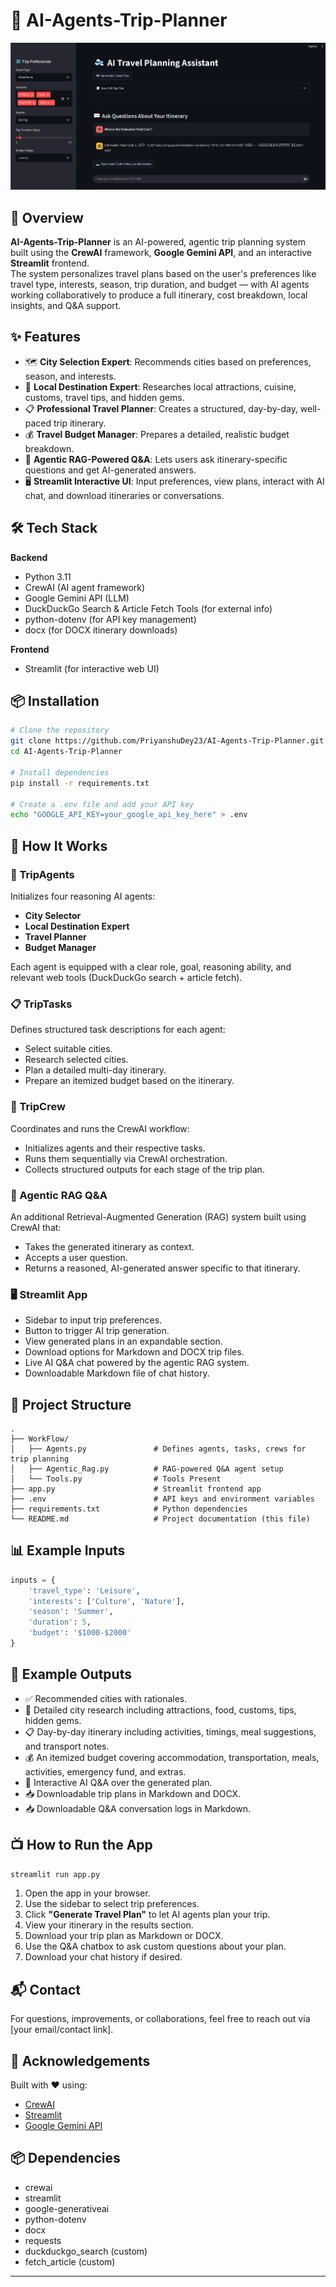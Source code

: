 
# 📖 AI-Agents-Trip-Planner

![](1.png)

## 📌 Overview

**AI-Agents-Trip-Planner** is an AI-powered, agentic trip planning system built using the **CrewAI** framework, **Google Gemini API**, and an interactive **Streamlit** frontend.  
The system personalizes travel plans based on the user's preferences like travel type, interests, season, trip duration, and budget — with AI agents working collaboratively to produce a full itinerary, cost breakdown, local insights, and Q&A support.

## ✨ Features

- 🗺️ **City Selection Expert**: Recommends cities based on preferences, season, and interests.
- 📖 **Local Destination Expert**: Researches local attractions, cuisine, customs, travel tips, and hidden gems.
- 📋 **Professional Travel Planner**: Creates a structured, day-by-day, well-paced trip itinerary.
- 💰 **Travel Budget Manager**: Prepares a detailed, realistic budget breakdown.
- 💬 **Agentic RAG-Powered Q&A**: Lets users ask itinerary-specific questions and get AI-generated answers.
- 🖥️ **Streamlit Interactive UI**: Input preferences, view plans, interact with AI chat, and download itineraries or conversations.

## 🛠️ Tech Stack

**Backend**
- Python 3.11
- CrewAI (AI agent framework)
- Google Gemini API (LLM)
- DuckDuckGo Search & Article Fetch Tools (for external info)
- python-dotenv (for API key management)
- docx (for DOCX itinerary downloads)

**Frontend**
- Streamlit (for interactive web UI)

## 📦 Installation

```bash
# Clone the repository
git clone https://github.com/PriyanshuDey23/AI-Agents-Trip-Planner.git
cd AI-Agents-Trip-Planner

# Install dependencies
pip install -r requirements.txt

# Create a .env file and add your API key
echo "GOOGLE_API_KEY=your_google_api_key_here" > .env
```

## 🚀 How It Works

### 🧭 TripAgents
Initializes four reasoning AI agents:
- **City Selector**
- **Local Destination Expert**
- **Travel Planner**
- **Budget Manager**

Each agent is equipped with a clear role, goal, reasoning ability, and relevant web tools (DuckDuckGo search + article fetch).

### 📋 TripTasks
Defines structured task descriptions for each agent:
- Select suitable cities.
- Research selected cities.
- Plan a detailed multi-day itinerary.
- Prepare an itemized budget based on the itinerary.

### 🤖 TripCrew
Coordinates and runs the CrewAI workflow:
- Initializes agents and their respective tasks.
- Runs them sequentially via CrewAI orchestration.
- Collects structured outputs for each stage of the trip plan.

### 💬 Agentic RAG Q&A
An additional Retrieval-Augmented Generation (RAG) system built using CrewAI that:
- Takes the generated itinerary as context.
- Accepts a user question.
- Returns a reasoned, AI-generated answer specific to that itinerary.

### 🖥️ Streamlit App
- Sidebar to input trip preferences.
- Button to trigger AI trip generation.
- View generated plans in an expandable section.
- Download options for Markdown and DOCX trip files.
- Live AI Q&A chat powered by the agentic RAG system.
- Downloadable Markdown file of chat history.

## 📑 Project Structure

```
.
├── WorkFlow/
│   ├── Agents.py               # Defines agents, tasks, crews for trip planning
│   ├── Agentic_Rag.py          # RAG-powered Q&A agent setup
│   └── Tools.py                # Tools Present
├── app.py                      # Streamlit frontend app
├── .env                        # API keys and environment variables
├── requirements.txt            # Python dependencies
└── README.md                   # Project documentation (this file)
```

## 📊 Example Inputs

```python
inputs = {
    'travel_type': 'Leisure',
    'interests': ['Culture', 'Nature'],
    'season': 'Summer',
    'duration': 5,
    'budget': '$1000-$2000'
}
```

## 📖 Example Outputs

- ✅ Recommended cities with rationales.
- 📖 Detailed city research including attractions, food, customs, tips, hidden gems.
- 📋 Day-by-day itinerary including activities, timings, meal suggestions, and transport notes.
- 💰 An itemized budget covering accommodation, transportation, meals, activities, emergency fund, and extras.
- 💬 Interactive AI Q&A over the generated plan.
- 📥 Downloadable trip plans in Markdown and DOCX.
- 📥 Downloadable Q&A conversation logs in Markdown.

## 📺 How to Run the App

```bash
streamlit run app.py
```

1. Open the app in your browser.
2. Use the sidebar to select trip preferences.
3. Click **"Generate Travel Plan"** to let AI agents plan your trip.
4. View your itinerary in the results section.
5. Download your trip plan as Markdown or DOCX.
6. Use the Q&A chatbox to ask custom questions about your plan.
7. Download your chat history if desired.

## 📬 Contact

For questions, improvements, or collaborations, feel free to reach out via [your email/contact link].

## 📌 Acknowledgements

Built with ❤️ using:
- [CrewAI]()
- [Streamlit]()
- [Google Gemini API]()

## 📦 Dependencies

- crewai
- streamlit
- google-generativeai
- python-dotenv
- docx
- requests
- duckduckgo_search (custom)
- fetch_article (custom)

---


